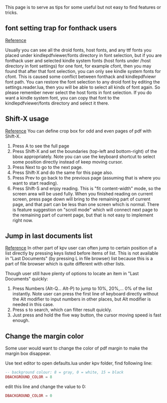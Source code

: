 This page is to serve as tips for some useful but not easy to find features or tricks.

## font setting trap for fonthack users
[Reference](https://github.com/hwhw/kindlepdfviewer/issues/700#issuecomment-12154312)

Usually you can see all the droid fonts, host fonts, and any ttf fonts you placed under kindlepdfviewer/fonts directory in font selection, but if you are fonthack user and selected kindle system fonts (host fonts under /host directory in font settings) for one font, for example cfont, then you may found that after that font selection, you can only see kindle system fonts for cfont. This is caused some conflict between fonthack and kindlepdfviewr font path. You can restore the font selection to any droid font by editing the settings.reader.lua, then you will be able to select all kinds of font again. So please remember never select the host fonts in font selection. If you do want a kindle system font, you can copy that font to the kindlepdfviewer/fonts directory and select it there.


## Shift-X usage
[Reference](https://github.com/hwhw/kindlepdfviewer/issues/457#issuecomment-9519967)
You can define crop box for odd and even pages of pdf with Shift-X.

1. Press A to see the full page
1. Press Shift-X and set the boundaries (top-left and bottom-right) of the bbox appropriately. Note you can use the keyboard shortcut to select some position directly instead of keep moving cursor.
1. Press Next to go to the next page.
1. Press Shift-X and do the same for this page also.
1. Press Prev to go back to the previous page (assuming that is where you want to start reading).
1. Press Shift-S and enjoy reading. This is "fit content-width" mode, so the screen area will be used fully. When you finished reading on current screen, press page down will bring to the remaining part of current page, and that part can be less than one screen which is normal. There is feature suggestion on "scroll mode" which will connect next page to the remaining part of current page, but that is not easy to implement right now.

## Jump in last documents list
[Reference](https://github.com/hwhw/kindlepdfviewer/issues/508)
In other part of kpv user can often jump to certain position of a list directly by pressing keys listed before items of list. This is not available in "Last Documents" (by pressing L in file browser) list because this is a part of file browser which is quite different with other lists.

Though user still have plenty of options to locate an item in "Last Documents" quickly:

1. Press Numbers (Alt-Q... Alt-P) to jump to 10%, 20%,... 0% of the list instantly. Note user can press the first line of keyboard directly without the Alt modifier to input numbers in other places, but Alt modifier is needed in this case.
1. Press s to search, which can filter result quickly.
1. Just press and hold the five way button, the cursor moving speed is fast enough.

## Change the margin color

Some user would want to change the color of pdf margin to make the margin box disappear.

Use text editor to open defaults.lua under kpv folder, find following line:

```lua
-- background colour: 8 = gray, 0 = white, 15 = black
DBACKGROUND_COLOR = 8
```

edit this line and change the value to 0:

```lua
DBACKGROUND_COLOR = 0
```
